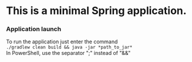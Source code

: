 # This is a minimal Spring application.

### Application launch

To run the application just enter the command  
```./gradlew clean build && java -jar *path_to_jar*```  
In PowerShell, use the separator ";" instead of "&&"